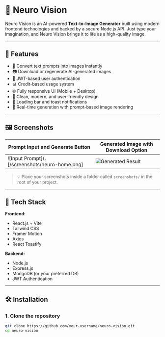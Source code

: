 # 🧠 Neuro Vision

Neuro Vision is an AI-powered **Text-to-Image Generator** built using modern frontend technologies and backed by a secure Node.js API. Just type your imagination, and Neuro Vision brings it to life as a high-quality image.

---

## 🚀 Features

- 📝 Convert text prompts into images instantly
- 📷 Download or regenerate AI-generated images
- 🔐 JWT-based user authentication
- 📊 Credit-based usage system
- 🌐 Fully responsive UI (Mobile + Desktop)
- 🎨 Clean, modern, and user-friendly design
- 🔁 Loading bar and toast notifications
- 🧠 Real-time generation with prompt-based image rendering

---

## 🖼️ Screenshots

| Prompt Input and Generate Button | Generated Image with Download Option |
|----------------------------------|--------------------------------------|
| ![Input Prompt](.[/screenshots/neuro-home.png] | ![Generated Result](./screenshots/generated-result.png) |

> 💡 Place your screenshots inside a folder called `screenshots/` in the root of your project.

---

## 🧪 Tech Stack

**Frontend:**
- React.js + Vite
- Tailwind CSS
- Framer Motion
- Axios
- React Toastify

**Backend:**
- Node.js
- Express.js
- MongoDB (or your preferred DB)
- JWT Authentication

---

## 🛠️ Installation

### 1. Clone the repository

```bash
git clone https://github.com/your-username/neuro-vision.git
cd neuro-vision
